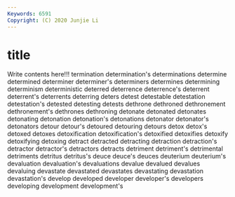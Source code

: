 ```yaml
---
Keywords: 6591
Copyright: (C) 2020 Junjie Li
---
```


# title

Write contents here!!!
termination 
determination's
determinations 
determine 
determined 
determiner 
determiner's 
determiners 
determines 
determining 
determinism 
deterministic
deterred 
deterrence 
deterrence's 
deterrent 
deterrent's 
deterrents 
deterring 
deters 
detest 
detestable
detestation 
detestation's 
detested 
detesting 
detests 
dethrone 
dethroned 
dethronement 
dethronement's 
dethrones
dethroning 
detonate 
detonated 
detonates 
detonating 
detonation 
detonation's 
detonations 
detonator 
detonator's
detonators 
detour 
detour's 
detoured 
detouring 
detours 
detox 
detox's 
detoxed 
detoxes
detoxification 
detoxification's 
detoxified 
detoxifies 
detoxify 
detoxifying 
detoxing 
detract 
detracted 
detracting
detraction 
detraction's 
detractor 
detractor's 
detractors 
detracts 
detriment 
detriment's 
detrimental 
detriments
detritus 
detritus's 
deuce 
deuce's 
deuces 
deuterium 
deuterium's 
devaluation 
devaluation's 
devaluations
devalue 
devalued 
devalues 
devaluing 
devastate 
devastated 
devastates 
devastating 
devastation 
devastation's
develop 
developed 
developer 
developer's 
developers 
developing 
development 
development's 
